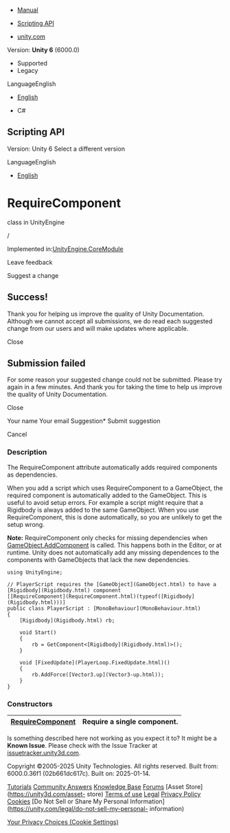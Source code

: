 [ ]()

  * [Manual](../Manual/index.html)
  * [Scripting API](../ScriptReference/index.html)

  * [unity.com](https://unity.com/)

Version: **Unity 6** (6000.0)

  * Supported
  * Legacy

LanguageEnglish

  * [English]()

  * C#

[ ](https://docs.unity3d.com)

## Scripting API

Version: Unity 6 Select a different version

LanguageEnglish

  * [English]()

# RequireComponent

class in UnityEngine

/

Implemented in:[UnityEngine.CoreModule](UnityEngine.CoreModule.html)

Leave feedback

Suggest a change

## Success!

Thank you for helping us improve the quality of Unity Documentation. Although
we cannot accept all submissions, we do read each suggested change from our
users and will make updates where applicable.

Close

## Submission failed

For some reason your suggested change could not be submitted. Please <a>try
again</a> in a few minutes. And thank you for taking the time to help us
improve the quality of Unity Documentation.

Close

Your name Your email Suggestion* Submit suggestion

Cancel

[ ]()

### Description

The RequireComponent attribute automatically adds required components as
dependencies.

When you add a script which uses RequireComponent to a GameObject, the
required component is automatically added to the GameObject. This is useful to
avoid setup errors. For example a script might require that a Rigidbody is
always added to the same GameObject. When you use RequireComponent, this is
done automatically, so you are unlikely to get the setup wrong.  
  
**Note:** RequireComponent only checks for missing dependencies when
[GameObject.AddComponent](GameObject.AddComponent.html) is called. This
happens both in the Editor, or at runtime. Unity does not automatically add
any missing dependences to the components with GameObjects that lack the new
dependencies.

    
    
    using UnityEngine;  
      
    // PlayerScript requires the [GameObject](GameObject.html) to have a [Rigidbody](Rigidbody.html) component
    [[RequireComponent](RequireComponent.html)(typeof([Rigidbody](Rigidbody.html)))]
    public class PlayerScript : [MonoBehaviour](MonoBehaviour.html)
    {
        [Rigidbody](Rigidbody.html) rb;  
      
        void Start()
        {
            rb = GetComponent<[Rigidbody](Rigidbody.html)>();
        }  
      
        void [FixedUpdate](PlayerLoop.FixedUpdate.html)()
        {
            rb.AddForce([Vector3.up](Vector3-up.html));
        }
    }
    

### Constructors

[RequireComponent](RequireComponent-ctor.html)| Require a single component.  
---|---  
  
Is something described here not working as you expect it to? It might be a
**Known Issue**. Please check with the Issue Tracker at
[issuetracker.unity3d.com](https://issuetracker.unity3d.com).

Copyright ©2005-2025 Unity Technologies. All rights reserved. Built from:
6000.0.36f1 (02b661dc617c). Built on: 2025-01-14.

[Tutorials](https://unity3d.com/learn) [Community
Answers](https://answers.unity3d.com) [Knowledge
Base](https://support.unity3d.com/hc/en-us)
[Forums](https://forum.unity3d.com) [Asset Store](https://unity3d.com/asset-
store) [Terms of use](https://docs.unity3d.com/Manual/TermsOfUse.html)
[Legal](https://unity.com/legal) [Privacy
Policy](https://unity.com/legal/privacy-policy)
[Cookies](https://unity.com/legal/cookie-policy) [Do Not Sell or Share My
Personal Information](https://unity.com/legal/do-not-sell-my-personal-
information)

[Your Privacy Choices (Cookie Settings)](javascript:void\(0\);)

